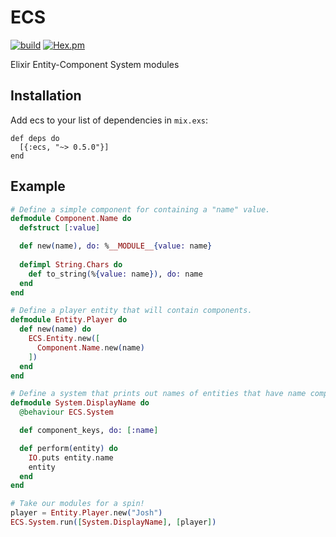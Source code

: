 # ECS

[![build](https://img.shields.io/travis/joshforisha/ecs.svg?maxAge=2592000?style=flat-square)](https://travis-ci.org/joshforisha/ecs)
[![Hex.pm](https://img.shields.io/hexpm/v/ecs.svg?maxAge=2592000?style=flat-square)](https://hex.pm/packages/ecs)

Elixir Entity-Component System modules

## Installation

Add ecs to your list of dependencies in `mix.exs`:

    def deps do
      [{:ecs, "~> 0.5.0"}]
    end

## Example

```elixir
# Define a simple component for containing a "name" value.
defmodule Component.Name do
  defstruct [:value]

  def new(name), do: %__MODULE__{value: name}
  
  defimpl String.Chars do
    def to_string(%{value: name}), do: name
  end
end

# Define a player entity that will contain components.
defmodule Entity.Player do
  def new(name) do
    ECS.Entity.new([
      Component.Name.new(name)
    ])
  end
end

# Define a system that prints out names of entities that have name components.
defmodule System.DisplayName do
  @behaviour ECS.System

  def component_keys, do: [:name]

  def perform(entity) do
    IO.puts entity.name
    entity
  end
end

# Take our modules for a spin!
player = Entity.Player.new("Josh")
ECS.System.run([System.DisplayName], [player])
```
